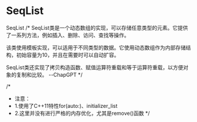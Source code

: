 # SeqList
SeqList
/*
SeqList类是一个动态数组的实现，可以存储任意类型的元素。它提供了一系列方法，例如插入、删除、访问、查找等操作。

该类使用模板实现，可以适用于不同类型的数据。它使用动态数组作为内部存储结构，初始容量为10，并且在需要时可以自动扩容。

SeqList类还实现了拷贝构造函数、赋值运算符重载和等于运算符重载，以方便对象的复制和比较。 --ChapGPT
*/

/*
* 注意：
* 1.使用了C++11特性for(auto:)、initializer_list
* 2.这里并没有进行严格的内存优化，尤其是remove()函数
*/
